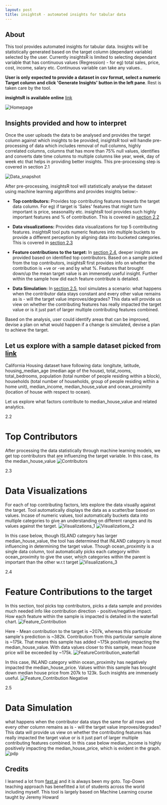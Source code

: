 ```yaml
---
layout: post
title: insightsR - automated insights for tabular data
---
```


## About
This tool provides automated insights for tabular data. Insights will be statistically generated based on the target column (dependant variable) selected by the user. Currently insightsR is limited to selecting dependant variable that has continuous values (Regression) - for eg) total sales, price, cost, income, salary etc. Continuous variable can take any values..

**User is only expected to provide a dataset in csv format, select a numeric Target column and click 'Generate Insights' button in the left pane**. Rest is taken care by the tool.

**insightsR is available online** [link](https://insightsr.herokuapp.com)

<img alt="Homepage" src="../assets/img/insightsr/Home.png">

## Insights provided and how to interpret

Once the user uploads the data to be analysed and provides the target column against which insights to be provided, insightsR tool will handle pre-processing of data which includes removal of null columns, highly correlated columns, columns that has more than 75% null values, identifies and converts date time columns to multiple columns like year, week, day of week etc that helps in providing better insights. This pre-processing step is covered in section 2.1

<img alt="Data_snapshot" src="../assets/img/insightsr/Data_snapshot.png">

After pre-processing, insightsR tool will statistically analyse the dataset using machine learning algorithms and provides insights below:-
- **Top contributors:** Provides top contributing features towards the target data column. For eg) if target is 'Sales' features that might turn important is price, seasonality etc. insightsR tool provides such highly important features and % of contribution. This is covered in [section 2.2](#top-contributors)

- **Data visualizations:** Provides data visualizations for top 5 contributing features. insightsR tool puts numeric features into multiple buckets to provide a different perception by aligning data into bucketed categories. This is covered in [section 2.3](#data-visualizations)

- **Feature contributions to the target:** In [section 2.4](#feature-contributions-to-the-target), deeper insights are provided based on identified top contributors. Based on a sample picked from the top contributors, insightsR first provides info on whether the contribution is +ve or -ve and by what %. Features that brought down/up the mean target value is an immensely useful insight. Further within the sample how did each feature contribute is detailed.

- **Data Simulation:** In [section 2.5](#data-simulation), tool simulates a scenario: what happens when the contributor data stays constant and every other value remains as is - will the target value improves/degrades? This data will provide us view on whether the contributing features has really impacted the target value or is it just part of larger multiple contributing features combined.

Based on the analysis, user could identify areas that can be improved, devise a plan on what would happen if a change is simulated, devise a plan to achieve the target.

## Let us explore with a sample dataset picked from [link](https://github.com/ageron/handson-ml/blob/master/datasets/housing/housing.csv)

California Housing dataset have following data: longitute, latitude, housing_median_age (median age of the house), total_rooms, total_bedrooms, population (total number of people residing within a block), households (total number of households, group of people residing within a home unit), median_income, median_house_value and ocean_proximity (location of house with respect to ocean).

Let us explore what factors contribute to median_house_value and related analytics.

2.2 
# Top Contributors
After processing the data statistically through machine learning models, we get top contributors that are influenzing the target variable. In this case, its the median_house_value
<img alt="Contributors" src="../assets/img/insightsr/Contributors.png">

2.3 
# Data Visualizations
For each of top contributing factors, lets explore the data visually against the target. Tool automatically displays the data as a scatter/bar based on values. Incase of numeric values, tool automatically buckets data into multiple categories to give an understanding on different ranges and its values against the target. 
<img alt="Visualizations_1" src="../assets/img/insightsr/Visualizations_1.png">
<img alt="Visualizations_2" src="../assets/img/insightsr/Visualizations_2.png">

In this case below, though ISLAND category has larger median_house_value, the tool has determined that INLAND category is most influencing in determining the target value. Though ocean_proximity is a single data column, tool automatically picks each category within ocean_proximity to give the user, which categories within the parent is important than the other w.r.t target
<img alt="Visualizations_3" src="../assets/img/insightsr/Visualizations_3.png">


2.4 
# Feature Contributions to the target
In this section, tool picks top contributors, picks a data sample and provides much needed info like contribution direction - positive/negative impact. How each feature within the sample is impacted is detailed in the waterfall chart.
<img alt="Feature_Contribution" src="../assets/img/insightsr/Feature_Contribution.png">

Here - Mean contribution to the target is ~207k, whereas this particular sample's prediction is ~382k. Contribution from this particular sample alone is ~175k. That means this sample has added ~175k positively impacting the median_house_value. With data values closer to this sample, mean house price will be exceeded by ~175k.
<img alt="FeatureContribution_waterfall" src="../assets/img/insightsr/FeatureContribution_waterfall.png">

In this case, INLAND category within ocean_proximity has negatively impacted the median_house_price. Values within this sample has brought down median house price from 207k to 123k. Such insights are immensely useful.
<img alt="Feature_Contribution Negative" src="../assets/img/insightsr/Feature_Contribution-ve.png">


2.5
# Data Simulation
what happens when the contributor data stays the same for all rows and every other column remains as is - will the target value improves/degrades? This data will provide us view on whether the contributing features has really impacted the target value or is it just part of larger multiple contributing features combined.
In this case below median_income is highly positively impacting the median_house_price, which is evident in the graph. 
<img alt="pdp" src="../assets/img/insightsr/pdp.png">


## Credits
I learned a lot from [fast.ai](https://fast.ai) and it is always been my goto. Top-Down teaching approach has benefitted a lot of students across the world including myself. This tool is largely based on Machine Learning course taught by Jeremy Howard
